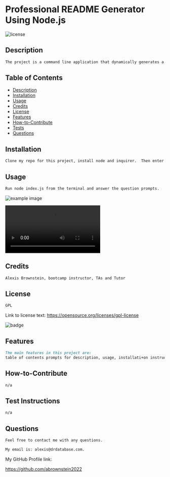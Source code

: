# Professional README Generator Using Node.js

![license](https://img.shields.io/badge/license-GPL-black)

## Description

```md
The project is a command line application that dynamically generates a professional README.md file from a user's input using the Inquirer package v8.2.4.  The coding bootcamp README guide was used as the benchmark to achieve all the required elements. 
```

## Table of Contents

- [Description](#description)
- [Installation](#installation)
- [Usage](#usage)
- [Credits](#credits)
- [License](#license)
- [Features](#features)
- [How-to-Contribute](#how-to-contribute)
- [Tests](#test-instructions)
- [Questions](#questions)

## Installation

```md
Clone my repo for this project, install node and inquirer.  Then enter npm init and npm install inquirer.
```

## Usage

```md
Run node index.js from the terminal and answer the question prompts.
```

![example image](ch9-screens.png)

![example media file](ch9-demo.mp4)

## Credits

```md
Alexis Brownstein, bootcamp instructor, TAs and Tutor 
```

## License

 ```md
 GPL 
```

Link to license text:
https://opensource.org/licenses/gpl-license


![badge](https://img.shields.io/badge/license-GPL-black)


## Features

```md
The main features in this project are:
table of contents prompts for description, usage, installati+on instructions, adding an image and animation file, license with badge display, link to license text
```

## How-to-Contribute

```md
n/a
```

## Test Instructions

```md
n/a
```

## Questions

```md
Feel free to contact me with any questions.

My email is: alexis@drdatabase.com.
```

My GitHub Profile link:
  
  https://github.com/abrownstein2022
 
